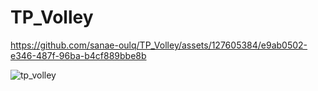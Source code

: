 # TP_Volley

https://github.com/sanae-oulq/TP_Volley/assets/127605384/e9ab0502-e346-487f-96ba-b4cf889bbe8b

![tp_volley](https://github.com/sanae-oulq/TP_Volley/assets/127605384/a5816789-9a3c-4627-a1ee-3ae6dc363504)
